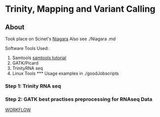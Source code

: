 # Trinity, Mapping and Variant Calling 

## About

Took place on Scinet's [Niagara](https://docs.scinet.utoronto.ca/index.php/Niagara_Quickstart)
Also see ./Niagara .md

Software Tools Used: 
1. Samtools [samtools tutorial](http://quinlanlab.org/tutorials/samtools/samtools.html)
2. GATK/Picard
3. TrinityRNA seq 
4. Linux Tools
*** Usage examples in ./goodJobscripts

### Step 1: Trinity RNA seq

### Step 2: GATK best practises preprocessing for RNAseq Data 

[WORKFLOW](https://gatk.broadinstitute.org/hc/en-us/articles/360035531192-RNAseq-short-variant-discovery-SNPs-Indels-)




